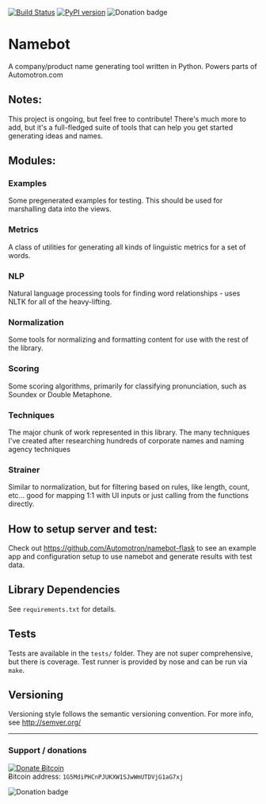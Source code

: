 [![Build Status](https://travis-ci.org/Automotron/namebot.svg?branch=master)](https://travis-ci.org/Automotron/namebot)
[![PyPI version](https://badge.fury.io/py/namebot.svg)](http://badge.fury.io/py/namebot)
![Donation badge](https://img.shields.io/gratipay/christabor.svg)

# Namebot
A company/product name generating tool written in Python. Powers parts of Automotron.com

## Notes:
This project is ongoing, but feel free to contribute! There's much more to add, but it's a full-fledged suite of tools that can help you get started generating ideas and names.

## Modules:
### Examples
Some pregenerated examples for testing. This should be used for marshalling data into the views.

### Metrics
A class of utilities for generating all kinds of linguistic metrics for a set of words.

### NLP
Natural language processing tools for finding word relationships - uses NLTK for all of the heavy-lifting.

### Normalization
Some tools for normalizing and formatting content for use with the rest of the library.

### Scoring
Some scoring algorithms, primarily for classifying pronunciation, such as Soundex or Double Metaphone.

### Techniques
The major chunk of work represented in this library. The many techniques I've created after researching hundreds of corporate names and naming agency techniques

### Strainer
Similar to normalization, but for filtering based on rules, like length, count, etc... good for mapping 1:1 with UI inputs or just calling from the functions directly.

## How to setup server and test:

Check out https://github.com/Automotron/namebot-flask to see an example app
and configuration setup to use namebot and generate results with test data.

## Library Dependencies
See `requirements.txt` for details.

## Tests

Tests are available in the `tests/` folder. They are not super comprehensive, but there is coverage. Test runner is provided by nose and can be run via `make`.

## Versioning

Versioning style follows the semantic versioning convention. For more info, see http://semver.org/

----

### Support / donations
<div class="donate-button">
    <a class="donate-button-link" href="#">
        <img src="http://ef3ae845b6eed6ec4024-8a0a46e5f1a5cc9854958bc3503f0f88.r40.cf1.rackcdn.com/donate_64.png" alt="Donate Ƀitcoin" />
    </a>
    <div class="bitcoin-address">Ƀitcoin address: <code>1G5MdiPHCnPJUKXW1SJwWmUTDVjG1aG7xj</code></div>
</div>

![Donation badge](https://img.shields.io/gratipay/christabor.svg)

